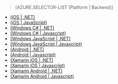 > [AZURE.SELECTOR-LIST (Platform | Backend)]
- [(iOS | .NET)](/fr-FR/documentation/articles/mobile-services-dotnet-backend-ios-get-started-push/)
- [(iOS | JavaScript)](/fr-FR/documentation/articles/mobile-services-javascript-backend-ios-get-started-push/)
- [(Windows C# | .NET)](/fr-FR/documentation/articles/mobile-services-dotnet-backend-windows-universal-dotnet-get-started-push/)
- [(Windows C# | Javascript)](/fr-FR/documentation/articles/mobile-services-javascript-backend-windows-universal-dotnet-get-started-push/)
- [(Windows JavaScript | .NET)](/fr-FR/documentation/articles/mobile-services-dotnet-backend-windows-universal-javascript-get-started-push/)
- [(Windows JavaScript | Javascript)](/fr-FR/documentation/articles/mobile-services-javascript-backend-windows-universal-javascript-get-started-push/)
- [(Android | .NET)](/fr-FR/documentation/articles/mobile-services-dotnet-backend-android-get-started-push/)
- [(Android | Javascript)](/fr-FR/documentation/articles/mobile-services-javascript-backend-android-get-started-push/)
- [(Xamarin iOS | .NET)](/fr-FR/documentation/articles/mobile-services-dotnet-backend-xamarin-ios-get-started-push/)
- [(Xamarin iOS | Javascript)](/fr-FR/documentation/articles/partner-xamarin-mobile-services-ios-get-started-push/)
- [(Xamarin Android | .NET)](/fr-FR/documentation/articles/mobile-services-dotnet-backend-xamarin-android-get-started-push/)
- [(Xamarin Android | Javascript)](/fr-FR/documentation/articles/partner-xamarin-mobile-services-android-get-started-push/)

<!--HONumber=42-->
